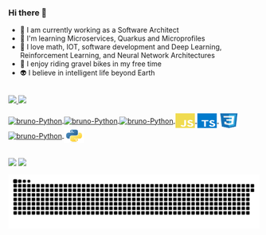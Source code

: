 ### Hi there 👋
- 🔭 I am currently working as a Software Architect  
- 🌱 I'm learning Microservices, Quarkus and Microprofiles  
- 💖 I love math, IOT, software development and Deep Learning, Reinforcement Learning, and Neural Network Architectures  
- 🚴 I enjoy riding gravel bikes in my free time  
- 👽 I believe in intelligent life beyond Earth  



<div style="display: inline_block"><br>
  <a href="https://github.com/marquesbmc">
  <img height="180em" src="https://github-readme-stats.vercel.app/api?username=marquesbmc&show_icons=true&theme=blueberry&include_all_commits=true&count_private=true"/>
  <img height="180em" src="https://github-readme-stats.vercel.app/api/top-langs/?username=marquesbmc&layout=compact&langs_count=7&theme=blueberry"/>


<div style="display: inline_block"><br>

  <img align="center" alt="bruno-Python" height="30" width="40" src="https://cdn.jsdelivr.net/gh/devicons/devicon/icons/java/java-original.svg" />
  <img align="center" alt="bruno-Python" height="30" width="40" src="https://design.jboss.org/quarkus/logo/final/SVG/quarkus_icon_rgb_default.svg" />
  <img align="center" alt="bruno-Python" height="30" width="40" src="https://cdn.jsdelivr.net/gh/devicons/devicon/icons/spring/spring-original.svg" />

  <img align="center" alt="bruno-Js" height="30" width="40" src="https://raw.githubusercontent.com/devicons/devicon/master/icons/javascript/javascript-plain.svg">
  <img align="center" alt="bruno-Ts" height="30" width="40" src="https://raw.githubusercontent.com/devicons/devicon/master/icons/typescript/typescript-plain.svg">
  <img align="center" alt="bruno-Ts" height="30" width="40" src="https://raw.githubusercontent.com/devicons/devicon/master/icons/css3/css3-original.svg">

  <img align="center" alt="bruno-Python" height="30" width="40"  src="https://cdn.jsdelivr.net/gh/devicons/devicon/icons/tensorflow/tensorflow-original.svg" />
  <img align="center" alt="bruno-Python" height="30" width="40" src="https://raw.githubusercontent.com/devicons/devicon/master/icons/python/python-original.svg">
</div>
    
 ##
    
<div> 
  <a href = "mailto:marquesbmc@gmail.com"><img src="https://img.shields.io/badge/-Gmail-%23333?style=for-the-badge&logo=gmail&logoColor=white" target="_blank"></a>
  <a href="hlinkedin.com/in/bruno-marques-costa-27269060" target="_blank"><img src="https://img.shields.io/badge/-LinkedIn-%230077B5?style=for-the-badge&logo=linkedin&logoColor=white" target="_blank">
</a> 
 
  ![Snake animation](https://github.com/marquesbmc/marquesbmc/blob/output/github-contribution-grid-snake.svg)
 
</div>



